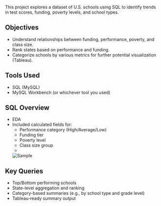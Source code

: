 This project explores a dataset of U.S. schools using SQL to identify trends in test scores, funding, poverty levels, and school types.

##  Objectives

- Understand relationships between funding, performance, poverty, and class size.
- Rank states based on performance and funding.
- Categorize schools by various metrics for further potential visualization (Tableau).

##  Tools Used

- SQL (MySQL)
- MySQL Workbench (or whichever tool you used)

##  SQL Overview

- EDA
- Included calculated fields for:
  - Performance category (High/Average/Low)
  - Funding tier
  - Poverty level
  - Class size group
  -
  ![Sample](https://github.com/user-attachments/assets/76fda4e4-9321-4d06-8a57-60e54ca496d5)

##  Key Queries

- Top/Bottom performing schools
- State-level aggregation and ranking
- Category-based summaries (e.g., by school type and grade level)
- Tableau-ready summary output


